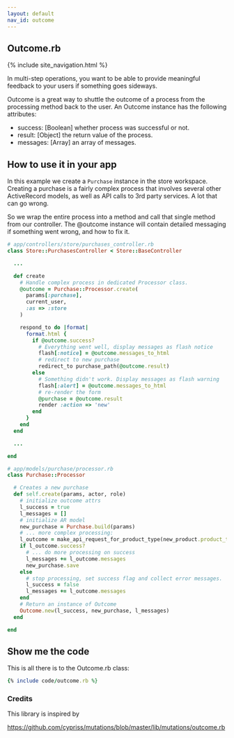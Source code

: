 ```yaml
---
layout: default
nav_id: outcome
---
```


<div class="page-header">
  <h2>Outcome.rb</h2>
</div>

{% include site_navigation.html %}

In multi-step operations, you want to be able to provide meaningful feedback
to your users if something goes sideways.

Outcome is a great way to shuttle the outcome of a process from the processing
method back to the user. An Outcome instance has the following attributes:

* success: [Boolean] whether process was successful or not.
* result: [Object] the return value of the process.
* messages: [Array<String>] an array of messages.

How to use it in your app
-------------------------

In this example we create a `Purchase` instance in the store workspace. Creating
a purchase is a fairly complex process that involves several other ActiveRecord
models, as well as API calls to 3rd party services. A lot that can go wrong.

So we wrap the entire process into a method and call that single method from
our controller. The @outcome instance will contain detailed messaging if something
went wrong, and how to fix it.

```ruby
# app/controllers/store/purchases_controller.rb
class Store::PurchasesController < Store::BaseController

  ...

  def create
    # Handle complex process in dedicated Processor class.
    @outcome = Purchase::Processor.create(
      params[:purchase],
      current_user,
      :as => :store
    )

    respond_to do |format|
      format.html {
        if @outcome.success?
          # Everything went well, display messages as flash notice
          flash[:notice] = @outcome.messages_to_html
          # redirect to new purchase
          redirect_to purchase_path(@outcome.result)
        else
          # Something didn't work. Display messages as flash warning
          flash[:alert] = @outcome.messages_to_html
          # re-render the form
          @purchase = @outcome.result
          render :action => 'new'
        end
      }
    end
  end

  ...

end
```

```ruby
# app/models/purchase/processor.rb
class Purchase::Processor

  # Creates a new purchase
  def self.create(params, actor, role)
    # initialize outcome attrs
    l_success = true
    l_messages = []
    # initialize AR model
    new_purchase = Purchase.build(params)
    # ... more complex processing:
    l_outcome = make_api_request_for_product_type(new_product.product_type)
    if l_outcome.success?
      # ... do more processing on success
      l_messages += l_outcome.messages
      new_purchase.save
    else
      # stop processing, set success flag and collect error messages.
      l_success = false
      l_messages += l_outcome.messages
    end
    # Return an instance of Outcome
    Outcome.new(l_success, new_purchase, l_messages)
  end

end
```

Show me the code
----------------

This is all there is to the Outcome.rb class:

```ruby
{% include code/outcome.rb %}
```


### Credits

This library is inspired by

https://github.com/cypriss/mutations/blob/master/lib/mutations/outcome.rb
